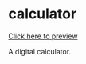 # calculator
<a href="https://ragmehra.github.io/calculator" target="_blank">Click here to preview</a>

A digital calculator. 

